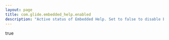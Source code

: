 ```yaml
---
layout: page
title: com.glide.embedded_help.enabled
description: "Active status of Embedded Help. Set to false to disable Embedded Help."
---
```

true